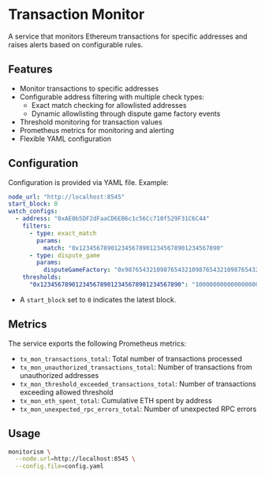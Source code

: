# Transaction Monitor

A service that monitors Ethereum transactions for specific addresses and raises alerts based on configurable rules.

## Features

- Monitor transactions to specific addresses
- Configurable address filtering with multiple check types:
  - Exact match checking for allowlisted addresses
  - Dynamic allowlisting through dispute game factory events
- Threshold monitoring for transaction values
- Prometheus metrics for monitoring and alerting
- Flexible YAML configuration

## Configuration

Configuration is provided via YAML file. Example:

```yaml
node_url: "http://localhost:8545"
start_block: 0
watch_configs:
  - address: "0xAE0b5DF2dFaaCD6EB6c1c56Cc710f529F31C6C44"
    filters:
      - type: exact_match
        params:
          match: "0x1234567890123456789012345678901234567890"
      - type: dispute_game
        params:
          disputeGameFactory: "0x9876543210987654321098765432109876543210"
    thresholds:
      "0x1234567890123456789012345678901234567890": "1000000000000000000"
```

* A `start_block` set to `0` indicates the latest block. 

## Metrics

The service exports the following Prometheus metrics:

- `tx_mon_transactions_total`: Total number of transactions processed
- `tx_mon_unauthorized_transactions_total`: Number of transactions from unauthorized addresses
- `tx_mon_threshold_exceeded_transactions_total`: Number of transactions exceeding allowed threshold
- `tx_mon_eth_spent_total`: Cumulative ETH spent by address
- `tx_mon_unexpected_rpc_errors_total`: Number of unexpected RPC errors

## Usage

```bash
monitorism \
  --node.url=http://localhost:8545 \
  --config.file=config.yaml
```

